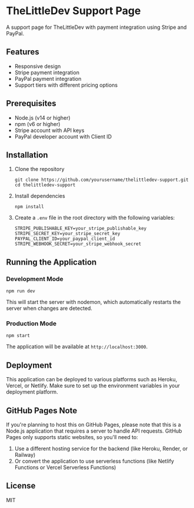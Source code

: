# TheLittleDev Support Page

A support page for TheLittleDev with payment integration using Stripe and PayPal.

## Features

- Responsive design
- Stripe payment integration
- PayPal payment integration
- Support tiers with different pricing options

## Prerequisites

- Node.js (v14 or higher)
- npm (v6 or higher)
- Stripe account with API keys
- PayPal developer account with Client ID

## Installation

1. Clone the repository
   ```
   git clone https://github.com/yourusername/thelittledev-support.git
   cd thelittledev-support
   ```

2. Install dependencies
   ```
   npm install
   ```

3. Create a `.env` file in the root directory with the following variables:
   ```
   STRIPE_PUBLISHABLE_KEY=your_stripe_publishable_key
   STRIPE_SECRET_KEY=your_stripe_secret_key
   PAYPAL_CLIENT_ID=your_paypal_client_id
   STRIPE_WEBHOOK_SECRET=your_stripe_webhook_secret
   ```

## Running the Application

### Development Mode

```
npm run dev
```

This will start the server with nodemon, which automatically restarts the server when changes are detected.

### Production Mode

```
npm start
```

The application will be available at `http://localhost:3000`.

## Deployment

This application can be deployed to various platforms such as Heroku, Vercel, or Netlify. Make sure to set up the environment variables in your deployment platform.

## GitHub Pages Note

If you're planning to host this on GitHub Pages, please note that this is a Node.js application that requires a server to handle API requests. GitHub Pages only supports static websites, so you'll need to:

1. Use a different hosting service for the backend (like Heroku, Render, or Railway)
2. Or convert the application to use serverless functions (like Netlify Functions or Vercel Serverless Functions)

## License

MIT